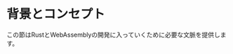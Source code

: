 # 背景とコンセプト

<!-- # Background and Concepts -->

この節はRustとWebAssemblyの開発に入っていくために必要な文脈を提供します。

<!-- This section provides the context necessary for diving into Rust and WebAssembly
development. -->
